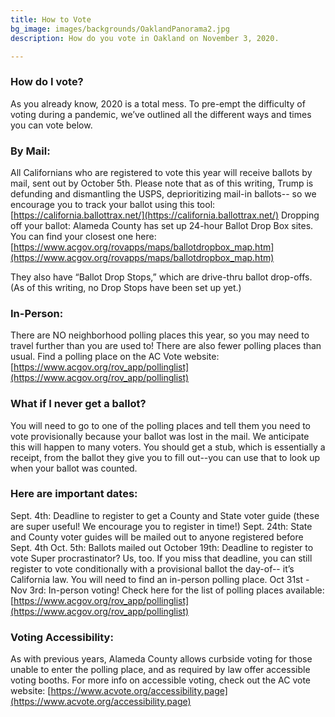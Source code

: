 ```yaml
---
title: How to Vote
bg_image: images/backgrounds/OaklandPanorama2.jpg
description: How do you vote in Oakland on November 3, 2020.

---
```

### How do I vote?
As you already know, 2020 is a total mess. To pre-empt the difficulty of voting during a pandemic, we’ve outlined all the different ways and times you can vote below.

### By Mail:
All Californians who are registered to vote this year will receive ballots by mail, sent out by October 5th. Please note that as of this writing, Trump is defunding and dismantling the USPS, deprioritizing mail-in ballots-- so we encourage you to track your ballot using this tool: [https://california.ballottrax.net/](https://california.ballottrax.net/)
Dropping off your ballot:
Alameda County has set up 24-hour Ballot Drop Box sites. You can find your closest one here: [https://www.acgov.org/rovapps/maps/ballotdropbox_map.htm](https://www.acgov.org/rovapps/maps/ballotdropbox_map.htm)

They also have “Ballot Drop Stops,” which are drive-thru ballot drop-offs. (As of this writing, no Drop Stops have been set up yet.)

### In-Person:
There are NO neighborhood polling places this year, so you may need to travel further than you are used to! There are also fewer polling places than usual. Find a polling place on the AC Vote website: [https://www.acgov.org/rov_app/pollinglist](https://www.acgov.org/rov_app/pollinglist) 

### What if I never get a ballot?
You will need to go to one of the polling places and tell them you need to vote provisionally because your ballot was lost in the mail. We anticipate this will happen to many voters. You should get a stub, which is essentially a receipt, from the ballot they give you to fill out--you can use that to look up when your ballot was counted.

### Here are important dates:
Sept. 4th: Deadline to register to get a County and State voter guide (these are super useful! We encourage you to register in time!)
Sept. 24th: State and County voter guides will be mailed out to anyone registered before Sept. 4th
Oct. 5th: Ballots mailed out
October 19th: Deadline to register to vote
Super procrastinator? Us, too. If you miss that deadline, you can still register to vote conditionally with a provisional ballot the day-of-- it’s California law. You will need to find an in-person polling place. 
Oct 31st - Nov 3rd: In-person voting! Check here for the list of polling places available: [https://www.acgov.org/rov_app/pollinglist](https://www.acgov.org/rov_app/pollinglist)

### Voting Accessibility:
As with previous years, Alameda County allows curbside voting for those unable to enter the polling place, and as required by law offer accessible voting booths. For more info on accessible voting, check out the AC vote website: [https://www.acvote.org/accessibility.page](https://www.acvote.org/accessibility.page)

